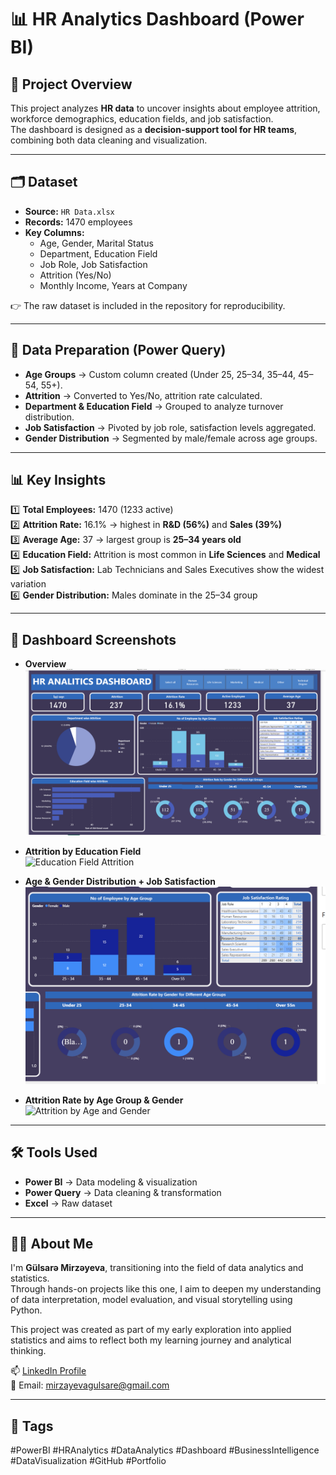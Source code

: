 # 📊 HR Analytics Dashboard (Power BI)

## 📌 Project Overview  
This project analyzes **HR data** to uncover insights about employee attrition, workforce demographics, education fields, and job satisfaction.  
The dashboard is designed as a **decision-support tool for HR teams**, combining both data cleaning and visualization.  

---

## 🗂 Dataset  
- **Source:** `HR Data.xlsx`  
- **Records:** 1470 employees  
- **Key Columns:**  
  - Age, Gender, Marital Status  
  - Department, Education Field  
  - Job Role, Job Satisfaction  
  - Attrition (Yes/No)  
  - Monthly Income, Years at Company  

👉 The raw dataset is included in the repository for reproducibility.  

---

## 🧹 Data Preparation (Power Query)  
- **Age Groups** → Custom column created (Under 25, 25–34, 35–44, 45–54, 55+).  
- **Attrition** → Converted to Yes/No, attrition rate calculated.  
- **Department & Education Field** → Grouped to analyze turnover distribution.  
- **Job Satisfaction** → Pivoted by job role, satisfaction levels aggregated.  
- **Gender Distribution** → Segmented by male/female across age groups.  

---

## 📊 Key Insights  
1️⃣ **Total Employees:** 1470 (1233 active)  
2️⃣ **Attrition Rate:** 16.1% → highest in **R&D (56%)** and **Sales (39%)**  
3️⃣ **Average Age:** 37 → largest group is **25–34 years old**  
4️⃣ **Education Field:** Attrition is most common in **Life Sciences** and **Medical**  
5️⃣ **Job Satisfaction:** Lab Technicians and Sales Executives show the widest variation  
6️⃣ **Gender Distribution:** Males dominate in the 25–34 group  

---

## 📸 Dashboard Screenshots  

- **Overview**  
  ![Overview](images/HR_Dashboard_Overview.png)  

- **Attrition by Education Field**  
  ![Education Field Attrition](images/HR_EducationField_Attrition.png)  

- **Age & Gender Distribution + Job Satisfaction**  
  ![Age & Gender Distribution](images/HR_AgeGroup_Gender_JobSatisfaction.png)  

- **Attrition Rate by Age Group & Gender**  
  ![Attrition by Age and Gender](images/HR_AgeGroup_AttritionRate.png)  

---

## 🛠 Tools Used  
- **Power BI** → Data modeling & visualization  
- **Power Query** → Data cleaning & transformation  
- **Excel** → Raw dataset  

---

## 👩‍💻 About Me

I'm **Gülsarə Mirzəyeva**, transitioning into the field of data analytics and statistics.  
Through hands-on projects like this one, I aim to deepen my understanding of data interpretation, model evaluation, and visual storytelling using Python.

This project was created as part of my early exploration into applied statistics and aims to reflect both my learning journey and analytical thinking.

📫 [LinkedIn Profile](https://www.linkedin.com/in/gulsara-mirzayeva-298a3b359/)  
📧 Email: mirzayevagulsare@gmail.com

---

## 📌 Tags  
#PowerBI #HRAnalytics #DataAnalytics #Dashboard #BusinessIntelligence #DataVisualization #GitHub #Portfolio  

